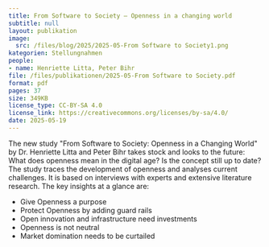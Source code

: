 ```yaml
---
title: From Software to Society — Openness in a changing world
subtitle: null
layout: publikation
image:
  src: /files/blog/2025/2025-05-From Software to Society1.png
kategorien: Stellungnahmen
people:
- name: Henriette Litta, Peter Bihr
file: /files/publikationen/2025-05-From Software to Society.pdf
format: pdf
pages: 37
size: 349KB
license_type: CC-BY-SA 4.0
license_link: https://creativecommons.org/licenses/by-sa/4.0/
date: 2025-05-19
---
```


The new study "From Software to Society: Openness in a Changing World" by Dr. Henriette Litta and Peter Bihr takes stock and looks to the future: What does openness mean in the digital age? Is the concept still up to date? The study traces the development of openness and analyses current challenges. It is based on interviews with experts and extensive literature research. The key insights at a glance are: 

- Give Openness a purpose
- Protect Openness by adding guard rails
- Open innovation and infrastructure need investments
- Openness is not neutral
- Market domination needs to be curtailed
